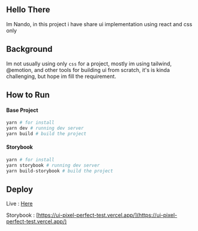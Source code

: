## Hello There 
Im Nando, in this project i have share ui implementation using react and css only

## Background
Im not usually using only `css` for a project, mostly im using tailwind, @emotion, and other tools for building ui from scratch, it's is kinda challenging, but hope im fill the requirement.

## How to Run
#### Base Project
```bash
yarn # for install
yarn dev # running dev server
yarn build # build the project
```

#### Storybook
```bash
yarn # for install
yarn storybook # running dev server
yarn build-storybook # build the project
```

## Deploy
Live : [Here](https://ui-pixel-perfect-test.vercel.app/iframe.html?args=&id=layout-demo-screen--demo&viewMode=story)


Storybook : [https://ui-pixel-perfect-test.vercel.app/](https://ui-pixel-perfect-test.vercel.app/)